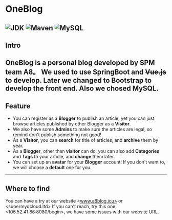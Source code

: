 # OneBlog
![JDK](https://img.shields.io/badge/JDK-1.8-green.svg)
![Maven](https://img.shields.io/badge/Maven-3.3.1-green.svg)
![MySQL](https://img.shields.io/badge/MySQL-5.6.4-green.svg)
---
## Intro
  OneBlog is a personal blog developed by **SPM team A8**。
  We used to use **SpringBoot** and ~~Vue.js~~ to develop. Later we changed to **Bootstrap** to develop the front end. Also we chosed **MySQL**.
---
## Feature
  - You can register as a **Blogger** to publish an article, yet you can just browse articles published by other Blogger as a **Visitor**.
  - We also have some **Admins** to make sure the articles are legal, so remind don't publish something not good!
  - As a **Visitor**, you can **search** for title of articles, and **archive** them by year.
  - As a **Blogger**, other than **visitor** can do, you can also add **Categories** and **Tags** to your article, and **change** them later.
  - You can set up an **avatar** for your **Blogger** account! If you don't want to, we will choose a **default** one for you.
---
## Where to find
  You can have a try at our website <www.a8blog.icu> or <supermyqcloud.ltd>
  If you can't reach, try this one: <106.52.41.86:8080/begin>, we have some issues with our website URL.